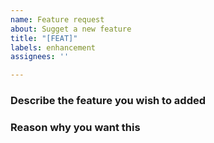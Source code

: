 ```yaml
---
name: Feature request
about: Sugget a new feature
title: "[FEAT]"
labels: enhancement
assignees: ''

---
```


### Describe the feature you wish to added

### Reason why you want this
